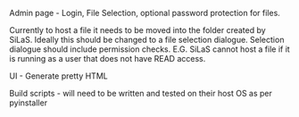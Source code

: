 Admin page - Login, File Selection, optional password 
protection for files.

Currently to host a file it needs to be moved into the 
folder created by SiLaS. Ideally this should be changed to 
a file selection dialogue. Selection dialogue should 
include permission checks. E.G. SiLaS cannot host a file if 
it is running as a user that does not have READ access.

UI - Generate pretty HTML

Build scripts - will need to be written and tested on their 
host OS as per pyinstaller
